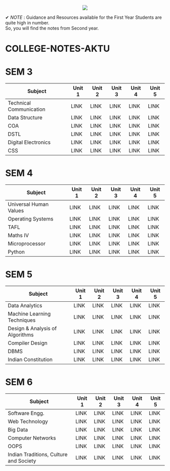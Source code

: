 <p width = "200" align = "center">
  <img src = "https://user-images.githubusercontent.com/94545831/171982662-5d564753-cc86-495c-9b5e-160461f4bc5c.png"/>
  </p>

✔ *NOTE* : Guidance and Resources available for the First Year Students are quite high in number. <br>
         So, you will find the notes from Second year.
# COLLEGE-NOTES-AKTU

# SEM 3

|Subject|Unit 1|Unit 2|Unit 3|Unit 4|Unit 5|
|-------|------|------|------|------|------|
|Technical Communication|LINK|LINK|LINK|LINK|LINK|
|Data Structure|LINK|LINK|LINK|LINK|LINK|
|COA|LINK|LINK|LINK|LINK|LINK|
|DSTL|LINK|LINK|LINK|LINK|LINK|
|Digital Electronics|LINK|LINK|LINK|LINK|LINK|
|CSS|LINK|LINK|LINK|LINK|LINK|


# SEM 4

|Subject|Unit 1|Unit 2|Unit 3|Unit 4|Unit 5|
|-------|------|------|------|------|------|
|Universal Human Values|LINK|LINK|LINK|LINK|LINK|
|Operating Systems|LINK|LINK|LINK|LINK|LINK|
|TAFL|LINK|LINK|LINK|LINK|LINK|
|Maths IV|LINK|LINK|LINK|LINK|LINK|
|Microprocessor|LINK|LINK|LINK|LINK|LINK|
|Python|LINK|LINK|LINK|LINK|LINK|

# SEM 5

|Subject|Unit 1|Unit 2|Unit 3|Unit 4|Unit 5|
|-------|------|------|------|------|------|
|Data Analytics|LINK|LINK|LINK|LINK|LINK|
|Machine Learning Techniques|LINK|LINK|LINK|LINK|LINK|
|Design & Analysis of Algorithms|LINK|LINK|LINK|LINK|LINK|
|Compiler Design|LINK|LINK|LINK|LINK|LINK|
|DBMS|LINK|LINK|LINK|LINK|LINK|
|Indian Constitution|LINK|LINK|LINK|LINK|LINK|


# SEM 6

|Subject|Unit 1|Unit 2|Unit 3|Unit 4|Unit 5|
|-------|------|------|------|------|------|
|Software Engg.|LINK|LINK|LINK|LINK|LINK|
|Web Technology|LINK|LINK|LINK|LINK|LINK|
|Big Data|LINK|LINK|LINK|LINK|LINK|
|Computer Networks|LINK|LINK|LINK|LINK|LINK|
|OOPS|LINK|LINK|LINK|LINK|LINK|
|Indian Traditions, Culture and Society|LINK|LINK|LINK|LINK|LINK|

